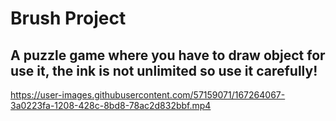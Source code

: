 # Brush Project
## A puzzle game where you have to draw object for use it, the ink is not unlimited so use it carefully!


https://user-images.githubusercontent.com/57159071/167264067-3a0223fa-1208-428c-8bd8-78ac2d832bbf.mp4

